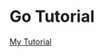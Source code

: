 # Go Tutorial
[My Tutorial](https://arden-feldt.github.io/comp423-course-notes/tutorials/go-setup/)
